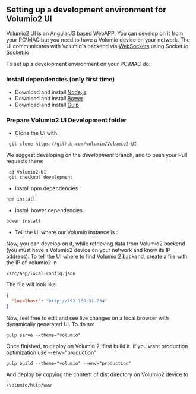 ## Setting up a development environment for Volumio2 UI

Volumio2 UI is an [AngularJS](https://angularjs.org/) based WebAPP. You can develop on it from your PC\MAC but you need to have a Volumio device on your network.
The UI communicates with Volumio's backend via [WebSockets](/docs/API/WebSocket_APIs) using Socket.io [Socket.io](http://socket.io/)

To set up a development environment on your PC\MAC do:

### Install dependencies (only first time)
* Download and install [Node.js](https://nodejs.org/it/download/)
* Download and install [Bower](https://bower.io/#install-bower)
* Download and install [Gulp](https://github.com/gulpjs/gulp/blob/master/docs/getting-started.md)

### Prepare Volumio2 UI Development folder

* Clone the UI with:

```shell
 git clone https://github.com/volumio/Volumio2-UI
```

We suggest developing on the *development* branch, and to push your Pull requests there:

```shell
 cd Volumio2-UI
 git checkout development
```

* Install npm dependencies
```shell
npm install
```

* Install bower dependencies
```shell
bower install
```

* Tell the UI where our Volumio instance is :

Now, you can develop on it, while retrieving data from Volumio2 backend (you must have a Volumio2 device on your network and know its IP address). To tell the UI where to find Volumio 2 backend, create a file with the IP of Volumio2 in
```shell
/src/app/local-config.json
```
The file will look like

```json
{
  "localhost": "http://192.168.31.234"
}
```

Now, feel free to edit and see live changes on a local browser with dynamically generated UI. To do so:
```shell
gulp serve --theme="volumio"
```

Once finished, to deploy on Volumio 2, first build it. if you want production optimization use --env="production"

```shell
gulp build --theme="volumio" --env="production"
```

And deploy by copying the content of dist directory on Volumio2 device to:
```shell
/volumio/http/www
```
